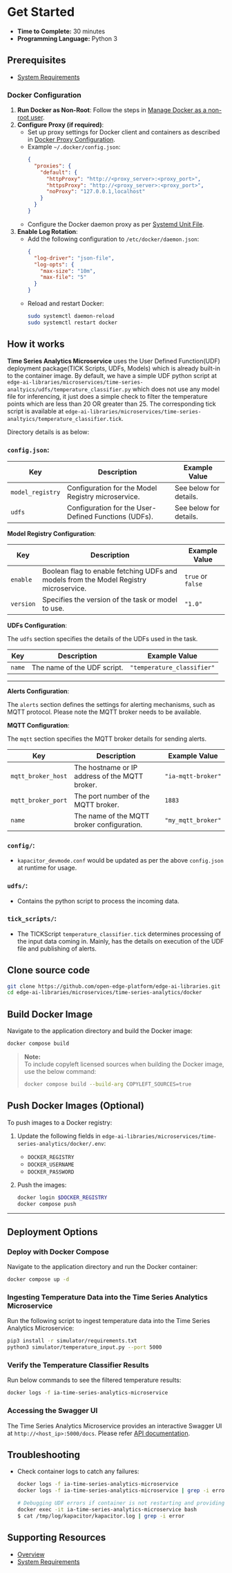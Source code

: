 # Get Started

-   **Time to Complete:** 30 minutes
-   **Programming Language:**  Python 3

## Prerequisites

- [System Requirements](system-requirements.md)


### Docker Configuration

1. **Run Docker as Non-Root**: Follow the steps in [Manage Docker as a non-root user](https://docs.docker.com/engine/install/linux-postinstall/#manage-docker-as-a-non-root-user).
2. **Configure Proxy (if required)**:
   - Set up proxy settings for Docker client and containers as described in [Docker Proxy Configuration](https://docs.docker.com/network/proxy/).
   - Example `~/.docker/config.json`:
     ```json
     {
       "proxies": {
         "default": {
           "httpProxy": "http://<proxy_server>:<proxy_port>",
           "httpsProxy": "http://<proxy_server>:<proxy_port>",
           "noProxy": "127.0.0.1,localhost"
         }
       }
     }
     ```
   - Configure the Docker daemon proxy as per [Systemd Unit File](https://docs.docker.com/engine/daemon/proxy/#systemd-unit-file).
3. **Enable Log Rotation**:
   - Add the following configuration to `/etc/docker/daemon.json`:
     ```json
     {
       "log-driver": "json-file",
       "log-opts": {
         "max-size": "10m",
         "max-file": "5"
       }
     }
     ```
   - Reload and restart Docker:
     ```bash
     sudo systemctl daemon-reload
     sudo systemctl restart docker
     ```

## How it works

**Time Series Analytics Microservice** uses the User Defined Function(UDF) deployment package(TICK Scripts, UDFs, Models) which is already built-in to the container image.
By default, we have a simple UDF python script at `edge-ai-libraries/microservices/time-series-analtyics/udfs/temperature_classifier.py` which does not use any model file for
inferencing, it just does a simple check to filter the temperature points which are less than 20 OR greater than 25. 
The corresponding tick script is available at `edge-ai-libraries/microservices/time-series-analtyics/temperature_classifier.tick`. 

Directory details is as below:
  
### **`config.json`**:


| Key                     | Description                                                                                     | Example Value                          |
|-------------------------|-------------------------------------------------------------------------------------------------|----------------------------------------|
| `model_registry` | Configuration for the Model Registry microservice.       | See below for details.                      |
| `udfs`                  | Configuration for the User-Defined Functions (UDFs).                                           | See below for details.                 |

**Model Registry Configuration**:

| Key                     | Description                                                                                     | Example Value                          |
|-------------------------|-------------------------------------------------------------------------------------------------|----------------------------------------|
| `enable` | Boolean flag to enable fetching UDFs and models from the Model Registry microservice.       | `true` or `false`                      |
| `version`               | Specifies the version of the task or model to use.                                             | `"1.0"`                                |

**UDFs Configuration**:

The `udfs` section specifies the details of the UDFs used in the task.

| Key     | Description                                                                 | Example Value                          |
|---------|-----------------------------------------------------------------------------|----------------------------------------|
| `name`  | The name of the UDF script.                                                 | `"temperature_classifier"`       |


---

**Alerts Configuration**: <Optional>

The `alerts` section defines the settings for alerting mechanisms, such as MQTT protocol.
Please note the MQTT broker needs to be available.

**MQTT Configuration**:

The `mqtt` section specifies the MQTT broker details for sending alerts.

| Key                 | Description                                                                 | Example Value          |
|---------------------|-----------------------------------------------------------------------------|------------------------|
| `mqtt_broker_host`  | The hostname or IP address of the MQTT broker.                              | `"ia-mqtt-broker"`     |
| `mqtt_broker_port`  | The port number of the MQTT broker.                                         | `1883`                |
| `name`              | The name of the MQTT broker configuration.                                 | `"my_mqtt_broker"`     |


### **`config/`**:
  - `kapacitor_devmode.conf` would be updated as per the above `config.json` at runtime for usage.

### **`udfs/`**:
  - Contains the python script to process the incoming data.

### **`tick_scripts/`**:
  - The TICKScript `temperature_classifier.tick` determines processing of the input data coming in.
    Mainly, has the details on execution of the UDF file and publishing of alerts. 

## Clone source code

```bash
git clone https://github.com/open-edge-platform/edge-ai-libraries.git
cd edge-ai-libraries/microservices/time-series-analytics/docker
```

## Build Docker Image

Navigate to the application directory and build the Docker image:

```bash
docker compose build
```

> **Note:**  
> To include copyleft licensed sources when building the Docker image, use the below command:
>
> ```bash
> docker compose build --build-arg COPYLEFT_SOURCES=true
> ```

## Push Docker Images (Optional)

To push images to a Docker registry:

1. Update the following fields in `edge-ai-libraries/microservices/time-series-analytics/docker/.env`:
   - `DOCKER_REGISTRY`
   - `DOCKER_USERNAME`
   - `DOCKER_PASSWORD`

2. Push the images:
   ```bash
   docker login $DOCKER_REGISTRY
   docker compose push
   ```

---

## Deployment Options

### Deploy with Docker Compose

Navigate to the application directory and run the Docker container:

```bash
docker compose up -d
```

### Ingesting Temperature Data into the Time Series Analytics Microservice

Run the following script to ingest temperature data into the Time Series Analytics Microservice:

```sh
pip3 install -r simulator/requirements.txt
python3 simulator/temperature_input.py --port 5000
```

### Verify the Temperature Classifier Results

Run below commands to see the filtered temperature results:


``` bash
docker logs -f ia-time-series-analytics-microservice
```

### Accessing the Swagger UI

The Time Series Analytics Microservice provides an interactive Swagger UI at `http://<host_ip>:5000/docs`.
Please refer [API documentation](./how-to-access-api.md).

## Troubleshooting

- Check container logs to catch any failures:

  ```bash
  docker logs -f ia-time-series-analytics-microservice
  docker logs -f ia-time-series-analytics-microservice | grep -i error

  # Debugging UDF errors if container is not restarting and providing expected results
  docker exec -it ia-time-series-analytics-microservice bash
  $ cat /tmp/log/kapacitor/kapacitor.log | grep -i error
  ```

## Supporting Resources

* [Overview](Overview.md)
* [System Requirements](system-requirements.md)
